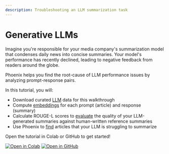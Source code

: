 ```yaml
---
description: Troubleshooting an LLM summarization task
---
```


# Generative LLMs

Imagine you're responsible for your media company's summarization model that condenses daily news into concise summaries. Your model's performance has recently declined, leading to negative feedback from readers around the globe.

Phoenix helps you find the root-cause of LLM performance issues by analyzing prompt-response pairs.

In this tutorial, you will:

* Download curated [LLM](../concepts/llm-observability.md) data for this walkthrough
* Compute [embeddings](../concepts/llm-observability.md#embeddings-for-cluster-analysis) for each prompt (article) and response (summary)
* Calculate ROUGE-L scores to [evaluate](../concepts/llm-observability.md#evaluation-metrics) the quality of your LLM-generated summaries against human-written reference summaries
* Use Phoenix to [find](../quickstart/phoenix-basics.md#application) articles that your LLM is struggling to summarize

Open the tutorial in Colab or GitHub to get started!

[![Open in Colab](https://img.shields.io/static/v1?message=Open%20in%20Colab\&logo=googlecolab\&labelColor=grey\&color=blue\&logoColor=orange\&label=%20)](https://colab.research.google.com/github/Arize-ai/phoenix/blob/main/tutorials/llm\_summarization\_tutorial.ipynb) [![Open in GitHub](https://img.shields.io/static/v1?message=Open%20in%20GitHub\&logo=github\&labelColor=grey\&color=blue\&logoColor=white\&label=%20)](https://github.com/Arize-ai/phoenix/blob/main/tutorials/llm\_summarization\_tutorial.ipynb)
